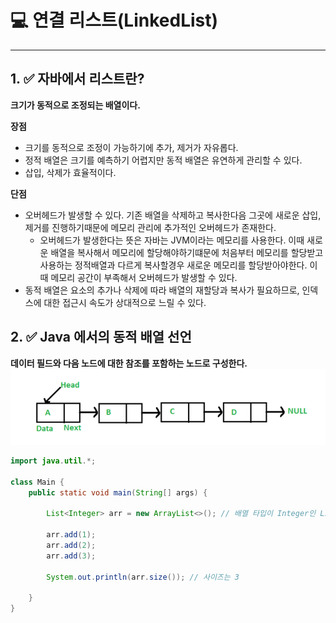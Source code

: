 # 💻 연결 리스트(LinkedList)

---

## 1. ✅ 자바에서 리스트란?

**크기가 동적으로 조정되는 배열이다.**

**장점**
- 크기를 동적으로 조정이 가능하기에 추가, 제거가 자유롭다.
- 정적 배열은 크기를 예측하기 어렵지만 동적 배열은 유연하게 관리할 수 있다.
- 삽입, 삭제가 효율적이다.

**단점**
- 오버헤드가 발생할 수 있다. 기존 배열을 삭제하고 복사한다음 그곳에 새로운 삽입, 제거를 진행하기때문에 메모리 관리에 추가적인 오버헤드가 존재한다.
  - 오버헤드가 발생한다는 뜻은 자바는 JVM이라는 메모리를 사용한다. 이때 새로운 배열을 복사해서 메모리에 할당해야하기떄문에 처음부터 메모리를 할당받고 사용하는 정적배열과 다르게 복사할경우 새로운 메모리를 할당받아야한다. 이때 메모리 공간이 부족해서 오버헤드가 발생할 수 있다.
- 동적 배열은 요소의 추가나 삭제에 따라 배열의 재할당과 복사가 필요하므로, 인덱스에 대한 접근시 속도가 상대적으로 느릴 수 있다.

## 2. ✅ Java 에서의 동적 배열 선언

**데이터 필드와 다음 노드에 대한 참조를 포함하는 노드로 구성한다.**
![img_1.png](img_1.png)

```java
import java.util.*;

class Main {
    public static void main(String[] args) {
        
        List<Integer> arr = new ArrayList<>(); // 배열 타입이 Integer인 List 선언

        arr.add(1);
        arr.add(2);
        arr.add(3);

        System.out.println(arr.size()); // 사이즈는 3

    }
}
```

